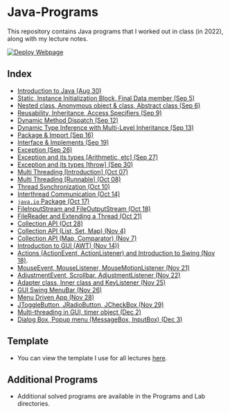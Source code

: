 # Java-Programs

This repository contains Java programs that I worked out in class (in 2022), along with my lecture notes.

[![Deploy Webpage](https://github.com/kbdharun/Java-Programs/actions/workflows/pages.yml/badge.svg)](https://github.com/kbdharun/Java-Programs/actions/workflows/pages.yml)

## Index

- [Introduction to Java (Aug 30)](Class/Aug_30_class/notes.md)
- [Static, Instance Initialization Block, Final Data member (Sep 5)](Class/Sep_5_class/notes.md)
- [Nested class, Anonymous object & class, Abstract class (Sep 6)](Class/Sep_6_class/notes.md)
- [Reusability, Inheritance, Access Specifiers (Sep 9)](Class/Sep_9_class/notes.md)
- [Dynamic Method Dispatch (Sep 12)](Class/Sep_12_class/notes.md)
- [Dynamic Type Inference with Multi-Level Inheritance (Sep 13)](Class/Sep_13_class/notes.md)
- [Package & Import (Sep 16)](Class/Sep_16_class/notes.md)
- [Interface & Implements (Sep 19)](Class/Sep_19_class/notes.md)
- [Exception (Sep 26)](Class/Sep_26_class/notes.md)
- [Exception and its types [Arithmetic, etc] (Sep 27)](Class/Sep_27_class/notes.md)
- [Exception and its types [throw] (Sep 30)](Class/Sep_30_class/notes.md)
- [Multi Threading [Introduction] (Oct 07)](Class/Oct_07_class/notes.md)
- [Multi Threading [Runnable] (Oct 08)](Class/Oct_08_class/notes.md)
- [Thread Synchronization (Oct 10)](Class/Oct_10_class/notes.md)
- [Interthread Communication (Oct 14)](Class/Oct_14_class/notes.md)
- [`java.io` Package (Oct 17)](Class/Oct_17_class/notes.md)
- [FileInputStream and FileOutputStream (Oct 18)](Class/Oct_18_class/notes.md)
- [FileReader and Extending a Thread (Oct 21)](Class/Oct_21_class/notes.md)
- [Collection API (Oct 28)](Class/Oct_28_class/notes.md)
- [Collection API (List, Set, Map) (Nov 4)](Class/Nov_04_class/notes.md)
- [Collection API (Map, Comparator) (Nov 7)](Class/Nov_07_class/notes.md)
- [Introduction to GUI (AWT) (Nov 14))](Class/Nov_14_class/notes.md)
- [Actions (ActionEvent, ActionListener) and Introduction to Swing (Nov 18)](Class/Nov_18_class/notes.md).
- [MouseEvent, MouseListener, MouseMotionListener (Nov 21)](Class/Nov_21_class/notes.md)
- [AdjustmentEvent, Scrollbar, AdjustmentListener (Nov 22)](Class/Nov_22_class/notes.md)
- [Adapter class, Inner class and KeyListener (Nov 25)](Class/Nov_25_class/notes.md)
- [GUI Swing MenuBar (Nov 26)](Class/Nov_26_class/notes.md)
- [Menu Driven App (Nov 28)](Class/Nov_28_class/notes.md)
- [JToggleButton, JRadioButton, JCheckBox (Nov 29)](Class/Nov_29_class/notes.md)
- [Multi-threading in GUI, timer object (Dec 2)](Class/Dec_02_class/notes.md)
- [Dialog Box, Popup menu (MessageBox, InputBox) (Dec 3)](Class/Dec_03_class/notes.md)

## Template

- You can view the template I use for all lectures [here](TEMPLATE.md).

## Additional Programs

- Additional solved programs are available in the Programs and Lab directories.
